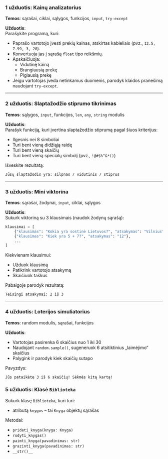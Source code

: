 

###  **1 užduotis: Kainų analizatorius**
**Temos**: sąrašai, ciklai, sąlygos, funkcijos, `input`, `try-except`

**Užduotis**:  
Parašykite programą, kuri:
- Paprašo vartotojo įvesti prekių kainas, atskirtas kableliais (pvz., `12.5, 7.99, 3, 20`).
- Konvertuoja jas į sąrašą `float` tipo reikšmių.
- Apskaičiuoja:
  - Vidutinę kainą
  - Brangiausią prekę
  - Pigiausią prekę
- Jeigu vartotojas įveda netinkamus duomenis, parodyk klaidos pranešimą naudojant `try-except`.

---

###  **2 užduotis: Slaptažodžio stiprumo tikrinimas**  
**Temos**: sąlygos, `input`, funkcijos, `len`, `any`, `string` modulis

**Užduotis**:  
Parašyk funkciją, kuri įvertina slaptažodžio stiprumą pagal šiuos kriterijus:
- Ilgesnis nei 8 simboliai
- Turi bent vieną didžiąją raidę
- Turi bent vieną skaičių
- Turi bent vieną specialų simbolį (pvz., `!@#$%^&*()`)

Išveskite rezultatą:
```plaintext
Jūsų slaptažodis yra: silpnas / vidutinis / stiprus
```

---

###  **3 užduotis: Mini viktorina**  
**Temos**: sąrašai, žodynai, `input`, ciklai, sąlygos

**Užduotis**:  
Sukurk viktoriną su 3 klausimais (naudok žodynų sąrašą):
```python
klausimai = [
    {"klausimas": "Kokia yra sostinė Lietuvos?", "atsakymas": "Vilnius"},
    {"klausimas": "Kiek yra 5 + 7?", "atsakymas": "12"},
    ...
]
```

Kiekvienam klausimui:
- Užduok klausimą
- Patikrink vartotojo atsakymą
- Skaičiuok taškus

Pabaigoje parodyk rezultatą:
```plaintext
Teisingi atsakymai: 2 iš 3
```

---

###  **4 užduotis: Loterijos simuliatorius**  
**Temos**: random modulis, sąrašai, funkcijos

**Užduotis**:
- Vartotojas pasirenka 6 skaičius nuo 1 iki 30
- Naudojant `random.sample()`, sugeneruok 6 atsitiktinius „laimėjimo“ skaičius
- Palygink ir parodyk kiek skaičių sutapo

Pavyzdys:
```plaintext
Jūs pataikėte 3 iš 6 skaičių! Sėkmės kitą kartą!
```

### **5 užduotis: Klasė `Biblioteka`**

Sukurk klasę `Biblioteka`, kuri turi:
- atributą `knygos` – tai `Knyga` objektų sąrašas

Metodai:
- `prideti_knyga(knyga: Knyga)`
- `rodyti_knygas()`
- `paimti_knyga(pavadinimas: str)`
- `grazinti_knyga(pavadinimas: str)`
- `__str()__`